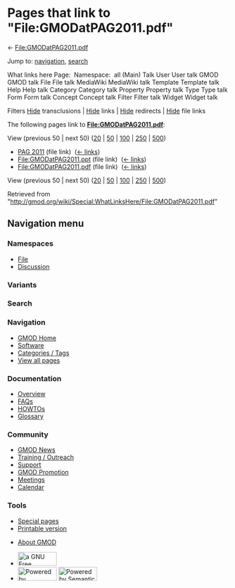 <div id="mw-page-base" class="noprint">

</div>

<div id="mw-head-base" class="noprint">

</div>

<div id="content" class="mw-body" role="main">

<span id="top"></span>

<div id="mw-js-message" style="display:none;">

</div>



# <span dir="auto">Pages that link to "File:GMODatPAG2011.pdf"</span>

<div id="bodyContent">

<div id="contentSub">

←
[File:GMODatPAG2011.pdf](/wiki/File:GMODatPAG2011.pdf "File:GMODatPAG2011.pdf")

</div>

<div id="jump-to-nav" class="mw-jump">

Jump to: [navigation](#mw-navigation), [search](#p-search)

</div>

<div id="mw-content-text">

What links here Page:  Namespace:  all (Main) Talk User User talk GMOD
GMOD talk File File talk MediaWiki MediaWiki talk Template Template talk
Help Help talk Category Category talk Property Property talk Type Type
talk Form Form talk Concept Concept talk Filter Filter talk Widget
Widget talk

Filters
[Hide](/mediawiki/index.php?title=Special:WhatLinksHere/File:GMODatPAG2011.pdf&hidetrans=1 "Special:WhatLinksHere/File:GMODatPAG2011.pdf")
transclusions \|
[Hide](/mediawiki/index.php?title=Special:WhatLinksHere/File:GMODatPAG2011.pdf&hidelinks=1 "Special:WhatLinksHere/File:GMODatPAG2011.pdf")
links \|
[Hide](/mediawiki/index.php?title=Special:WhatLinksHere/File:GMODatPAG2011.pdf&hideredirs=1 "Special:WhatLinksHere/File:GMODatPAG2011.pdf")
redirects \|
[Hide](/mediawiki/index.php?title=Special:WhatLinksHere/File:GMODatPAG2011.pdf&hideimages=1 "Special:WhatLinksHere/File:GMODatPAG2011.pdf")
file links

The following pages link to
**[File:GMODatPAG2011.pdf](/wiki/File:GMODatPAG2011.pdf "File:GMODatPAG2011.pdf")**:

View (previous 50 \| next 50)
([20](/mediawiki/index.php?title=Special:WhatLinksHere/File:GMODatPAG2011.pdf&limit=20 "Special:WhatLinksHere/File:GMODatPAG2011.pdf")
\|
[50](/mediawiki/index.php?title=Special:WhatLinksHere/File:GMODatPAG2011.pdf&limit=50 "Special:WhatLinksHere/File:GMODatPAG2011.pdf")
\|
[100](/mediawiki/index.php?title=Special:WhatLinksHere/File:GMODatPAG2011.pdf&limit=100 "Special:WhatLinksHere/File:GMODatPAG2011.pdf")
\|
[250](/mediawiki/index.php?title=Special:WhatLinksHere/File:GMODatPAG2011.pdf&limit=250 "Special:WhatLinksHere/File:GMODatPAG2011.pdf")
\|
[500](/mediawiki/index.php?title=Special:WhatLinksHere/File:GMODatPAG2011.pdf&limit=500 "Special:WhatLinksHere/File:GMODatPAG2011.pdf"))

- [PAG 2011](/wiki/PAG_2011 "PAG 2011") (file link) ‎
  <span class="mw-whatlinkshere-tools">([←
  links](/mediawiki/index.php?title=Special:WhatLinksHere&target=PAG+2011 "Special:WhatLinksHere"))</span>
- [File:GMODatPAG2011.ppt](/wiki/File:GMODatPAG2011.ppt "File:GMODatPAG2011.ppt")
  (file link) ‎ <span class="mw-whatlinkshere-tools">([←
  links](/mediawiki/index.php?title=Special:WhatLinksHere&target=File%3AGMODatPAG2011.ppt "Special:WhatLinksHere"))</span>
- [File:GMODatPAG2011.pdf](/wiki/File:GMODatPAG2011.pdf "File:GMODatPAG2011.pdf")
  (file link) ‎ <span class="mw-whatlinkshere-tools">([←
  links](/mediawiki/index.php?title=Special:WhatLinksHere&target=File%3AGMODatPAG2011.pdf "Special:WhatLinksHere"))</span>

View (previous 50 \| next 50)
([20](/mediawiki/index.php?title=Special:WhatLinksHere/File:GMODatPAG2011.pdf&limit=20 "Special:WhatLinksHere/File:GMODatPAG2011.pdf")
\|
[50](/mediawiki/index.php?title=Special:WhatLinksHere/File:GMODatPAG2011.pdf&limit=50 "Special:WhatLinksHere/File:GMODatPAG2011.pdf")
\|
[100](/mediawiki/index.php?title=Special:WhatLinksHere/File:GMODatPAG2011.pdf&limit=100 "Special:WhatLinksHere/File:GMODatPAG2011.pdf")
\|
[250](/mediawiki/index.php?title=Special:WhatLinksHere/File:GMODatPAG2011.pdf&limit=250 "Special:WhatLinksHere/File:GMODatPAG2011.pdf")
\|
[500](/mediawiki/index.php?title=Special:WhatLinksHere/File:GMODatPAG2011.pdf&limit=500 "Special:WhatLinksHere/File:GMODatPAG2011.pdf"))

</div>

<div class="printfooter">

Retrieved from
"<http://gmod.org/wiki/Special:WhatLinksHere/File:GMODatPAG2011.pdf>"

</div>

<div id="catlinks" class="catlinks catlinks-allhidden">

</div>

<div class="visualClear">

</div>

</div>

</div>

<div id="mw-navigation">

## Navigation menu

<div id="mw-head">



<div id="left-navigation">

<div id="p-namespaces" class="vectorTabs" role="navigation"
aria-labelledby="p-namespaces-label">

### Namespaces

- <span id="ca-nstab-image"><a href="/wiki/File:GMODatPAG2011.pdf" accesskey="c"
  title="View the file page [c]">File</a></span>
- <span id="ca-talk"><a
  href="/mediawiki/index.php?title=File_talk:GMODatPAG2011.pdf&amp;action=edit&amp;redlink=1"
  accesskey="t"
  title="Discussion about the content page [t]">Discussion</a></span>

</div>

<div id="p-variants" class="vectorMenu emptyPortlet" role="navigation"
aria-labelledby="p-variants-label">

### 

### Variants[](#)

<div class="menu">

</div>

</div>

</div>

<div id="right-navigation">





</div>

<div id="p-search" role="search">

### Search

<div id="simpleSearch">

</div>

</div>

</div>

</div>

<div id="mw-panel">

<div id="p-logo" role="banner">

<a href="/wiki/Main_Page"
style="background-image: url(http://gmod.org/images/GMOD-cogs.png);"
title="Visit the main page"></a>

</div>

<div id="p-Navigation" class="portal" role="navigation"
aria-labelledby="p-Navigation-label">

### Navigation

<div class="body">

- <span id="n-GMOD-Home">[GMOD Home](/wiki/Main_Page)</span>
- <span id="n-Software">[Software](/wiki/GMOD_Components)</span>
- <span id="n-Categories-.2F-Tags">[Categories /
  Tags](/wiki/Categories)</span>
- <span id="n-View-all-pages">[View all
  pages](/wiki/Special:AllPages)</span>

</div>

</div>

<div id="p-Documentation" class="portal" role="navigation"
aria-labelledby="p-Documentation-label">

### Documentation

<div class="body">

- <span id="n-Overview">[Overview](/wiki/Overview)</span>
- <span id="n-FAQs">[FAQs](/wiki/Category:FAQ)</span>
- <span id="n-HOWTOs">[HOWTOs](/wiki/Category:HOWTO)</span>
- <span id="n-Glossary">[Glossary](/wiki/Glossary)</span>

</div>

</div>

<div id="p-Community" class="portal" role="navigation"
aria-labelledby="p-Community-label">

### Community

<div class="body">

- <span id="n-GMOD-News">[GMOD News](/wiki/GMOD_News)</span>
- <span id="n-Training-.2F-Outreach">[Training /
  Outreach](/wiki/Training_and_Outreach)</span>
- <span id="n-Support">[Support](/wiki/Support)</span>
- <span id="n-GMOD-Promotion">[GMOD
  Promotion](/wiki/GMOD_Promotion)</span>
- <span id="n-Meetings">[Meetings](/wiki/Meetings)</span>
- <span id="n-Calendar">[Calendar](/wiki/Calendar)</span>

</div>

</div>

<div id="p-tb" class="portal" role="navigation"
aria-labelledby="p-tb-label">

### Tools

<div class="body">

- <span id="t-specialpages"><a href="/wiki/Special:SpecialPages" accesskey="q"
  title="A list of all special pages [q]">Special pages</a></span>
- <span id="t-print"><a
  href="/mediawiki/index.php?title=Special:WhatLinksHere/File:GMODatPAG2011.pdf&amp;printable=yes"
  rel="alternate" accesskey="p"
  title="Printable version of this page [p]">Printable version</a></span>

</div>

</div>

</div>

</div>

<div id="footer" role="contentinfo">

- <span id="footer-places-about">[About
  GMOD](/wiki/GMOD:About "GMOD:About")</span>

<!-- -->

- <span id="footer-copyrightico">[<img src="http://www.gnu.org/graphics/gfdl-logo-small.png" width="88"
  height="31" alt="a GNU Free Documentation License" />](http://www.gnu.org/licenses/fdl-1.3.html)</span>
- <span id="footer-poweredbyico">[<img src="/mediawiki/skins/common/images/poweredby_mediawiki_88x31.png"
  width="88" height="31" alt="Powered by MediaWiki" />](//www.mediawiki.org/)
  [<img
  src="/mediawiki/extensions/SemanticMediaWiki/includes/../resources/images/smw_button.png"
  width="88" height="31" alt="Powered by Semantic MediaWiki" />](https://www.semantic-mediawiki.org/wiki/Semantic_MediaWiki)</span>

<div style="clear:both">

</div>

</div>
